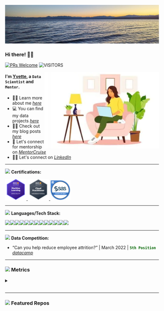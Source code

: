 ![I am GitHub Readme Generator's creator](https://github.com/yvetteekon/yvetteekon/blob/main/Lake_Tahoe.jfif) 

### Hi there! 👋🏽

[![PRs Welcome](https://img.shields.io/badge/PRs-welcome-9cdf02.svg?style=flat&logo=github)](https://github.com/yvetteekon)
<img alt="VISITORS" src="https://komarev.com/ghpvc/?username=yvetteekon&style=flat&logo=github&label=Profile+Views&color=9cdf02"/>
<!-- <img alt="FOLLOWERS" src="https://img.shields.io/github/followers/yvetteekon?color=#9cdf02&logo=githubb&label=Followers"/> -->

<!-- -<a href="https://www.linkedin.com/in/yvettekondoh/"> -->
<!-- -  <img align="left" alt="Yvette's Linkedin" width="22px" src="https://cdn.jsdelivr.net/npm/simple-icons@v3/icons/linkedin.svg" /> -->
<!-- -</a> -->
<!-- -<a href="https://www.datacamp.com/profile/yvetteekon"> -->
<!-- -  <img align="left" alt="Yvette's Datacamp Profile" width="22px" src="https://cdn.jsdelivr.net/npm/simple-icons@v3/icons/datacamp.svg" /> -->
<!-- -</a> -->
<!-- <a href="https://github.com/yvetteekon"> -->
<!-- -  <img align="left" alt="Yvette's Github" width="22px" src="https://cdn.jsdelivr.net/npm/simple-icons@v3/icons/github.svg" />
<!-- -</a> -->
<!-- -<a href="https://medium.com/@ykondoh"> -->
<!-- -  <img align="left" alt="Yvette's Medium" width="22px" src="https://cdn.jsdelivr.net/npm/simple-icons@v3/icons/medium.svg" /> -->
<!-- -</a> -->
<!-- -<a href="https://www.datascienceportfol.io/yvetteekon"> -->
<!-- -  <img align="left" alt="Yvette's Portfolio" width="22px" src="https://cdn.jsdelivr.net/npm/simple-icons@v3/icons/icloud.svg" /> -->
<!-- -</a> -->
<!--<br /> -->


<img align="right" height="250" width="375" alt="PNG" src="female-coding-in-sofa-flipped.png" />

#### I'm [**Yvette**](https://www.linkedin.com/in/yvettekondoh/), a **`Data Scientist`** and **`Mentor`**.  

- 👩🏽 Learn more about me [*here*](https://medium.com/@ykondoh/about)
- 💻 You can find my data projects [*here*](https://www.datascienceportfol.io/yvetteekon)
- ✍🏽 Check out my blog posts [*here*](https://medium.com/@ykondoh)
- 🚀 Let's connect for mentorship on [*MentorCruise*](https://mentorcruise.com/mentor/yvettekondoh/)
- 🤝🏽 Let's connect on [*LinkedIn*](https://www.linkedin.com/in/yvettekondoh)

<!-- - 🎯 Take a look at my personal pitch deck [*here*](https://drive.google.com/file/d/1fiE_Z_L_5TGHhzP-F1G8eAR4G9uGhVV9/view?usp=sharing) -->

---
<img src="https://media.giphy.com/media/nJ2svGMHDVvUXlxz1o/giphy.gif" width="30"> **Certifications:** 

<a href="https://www.credly.com/badges/2714a6c8-512d-49fc-8c67-538e8b5f9728/public_url">
  <img alt="AWS Certified Machine Learning – Specialty" width="70px" src="aws-certified-machine-learning-specialty.png" />
</a>
<a href="https://www.credly.com/badges/4159496e-4a6f-4c92-bc72-e385c0b97492/public_url">
  <img alt="AWS Cloud Computing Certification" width="70px" src="aws-certified-cloud-practitioner.png" />
</a>
<a href="https://www.credly.com/badges/f27af4cb-eb6e-4f7f-b1e0-044fd6fc16cc/public_url">
  <img alt="SAS Base Certification" width="66px" src="sas-certified-base-programmer-for-sas-9.png" />
</a>

---
<img src="https://media.giphy.com/media/WUlplcMpOCEmTGBtBW/giphy.gif" width="30"> **Languages/Tech Stack:** 

<img src="https://img.shields.io/badge/git-%23F05033.svg?style=for-the-badge&logo=git&logoColor=white"><img src="https://img.shields.io/badge/Streamlit-FF4B4B.svg?style=for-the-badge&logo=Streamlit&logoColor=white"><img src="https://img.shields.io/badge/Jupyter-F37626.svg?&style=for-the-badge&logo=Jupyter&logoColor=white"><img src="https://img.shields.io/badge/scikitlearn-F7931E.svg?style=for-the-badge&logo=scikit-learn&logoColor=white"><img src="https://img.shields.io/badge/Anaconda-%2344A833.svg?style=for-the-badge&logo=anaconda&logoColor=white"><img src="https://img.shields.io/badge/Python-3776AB?style=for-the-badge&logo=python&logoColor=white"><img src="https://img.shields.io/badge/R-276DC3?style=for-the-badge&logo=r&logoColor=white"><img src="https://img.shields.io/badge/GoogleCloud-%234285F4.svg?style=for-the-badge&logo=google-cloud&logoColor=white"><img src="https://img.shields.io/badge/Docker-2CA5E0?style=for-the-badge&logo=docker&logoColor=white"><img src="https://img.shields.io/badge/mysql-%2300f.svg?style=for-the-badge&logo=mysql&logoColor=white"><img src="https://img.shields.io/badge/pandas-150458.svg?style=for-the-badge&logo=pandas&logoColor=white"><img src="https://img.shields.io/badge/NumPy-013243.svg?style=for-the-badge&logo=NumPy&logoColor=white"><img src="https://img.shields.io/badge/Amazon%20AWS-232F3E.svg?style=for-the-badge&logo=Amazon-AWS&logoColor=white">

---
<img src="https://media.giphy.com/media/fx65AQD9zinDzQKDws/giphy.gif" width="30"> **Data Competition:**

- “Can you help reduce employee attrition?” | March 2022 |  <font color='darkgreen'>**`5th Position`**</font> [*datacamp*](https://app.datacamp.com/workspace/w/ab949f18-f50d-43b4-bb97-750ec06510bd)
<!-- - “How can the company improve collaboration?” | November 2022 |      [*datacamp*](https://app.datacamp.com/workspace/w/261bd35c-a7da-46ea-91a5-fa6d6a7212fe) -->
<!-- - “How can hospitals reduce readmissions?” | March 2023 |       [*datacamp*](https://app.datacamp.com/workspace/w/a2c4e79e-9cce-4e66-836d-1c1402bd111e) -->


---

### <img src="https://media.giphy.com/media/ww9Z3l8wl4szKyRIro/giphy.gif" width="30"> Metrics
<details>
  <summary></summary>

![GitHub metrics](https://metrics.lecoq.io/yvetteekon)  
</details>

<br/>

---

<!-- ### <img src="https://media.giphy.com/media/SXUlog42mJ4AYkdA8w/giphy.gif" width="30"> Featured Repos -->
### <img src="https://media.giphy.com/media/Js7cqIkpxFy0bILFFA/giphy.gif" width="30"> Featured Repos

<br/>
